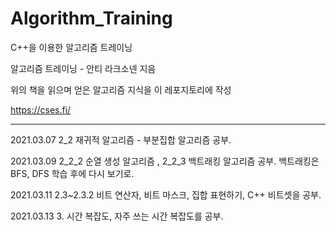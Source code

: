 # Algorithm_Training
C++을 이용한 알고리즘 트레이닝


알고리즘 트레이닝 - 안티 라크소넨 지음

위의 책을 읽으며 얻은 알고리즘 지식을 이 레포지토리에 작성

https://cses.fi/

* * *

2021.03.07 2_2 재귀적 알고리즘 - 부분집합 알고리즘 공부.

2021.03.09 2_2_2 순열 생성 알고리즘 , 2_2_3 백트래킹 알고리즘 공부. 백트래킹은 BFS, DFS 학습 후에 다시 보기로.

2021.03.11 2.3~2.3.2 비트 연산자, 비트 마스크, 집합 표현하기, C++ 비트셋을 공부.

2021.03.13 3. 시간 복잡도, 자주 쓰는 시간 복잡도를 공부.